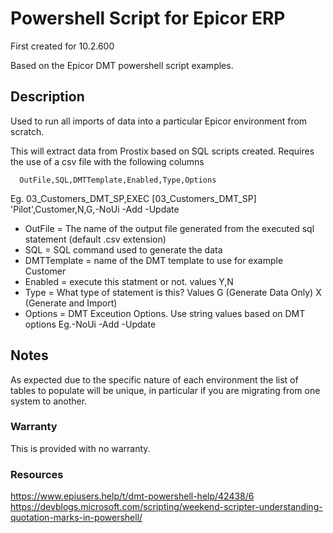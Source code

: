 # Powershell Script for Epicor ERP
First created for 10.2.600

Based on the Epicor DMT powershell script examples.

## Description
Used to run all imports of data into a particular Epicor environment from scratch.  

This will extract data from Prostix based on SQL scripts created.
Requires the use of a csv file with the following columns
      
      OutFile,SQL,DMTTemplate,Enabled,Type,Options
           
Eg. 03_Customers_DMT_SP,EXEC [03_Customers_DMT_SP] 'Pilot',Customer,N,G,-NoUi -Add -Update

 * OutFile = The name of the output file generated from the executed sql statement (default .csv extension)
 * SQL = SQL command used to generate the data
 * DMTTemplate = name of the DMT template to use for example Customer
 * Enabled = execute this statment or not. values Y,N
 * Type = What type of statement is this? Values G (Generate Data Only) X (Generate and Import)
 * Options = DMT Exceution Options. Use string values based on DMT options Eg.-NoUi -Add -Update

## Notes
As expected due to the specific nature of each environment the list of tables to populate will be unique, in particular if you are migrating from one system to another.

### Warranty
This is provided with no warranty.

### Resources
https://www.epiusers.help/t/dmt-powershell-help/42438/6
https://devblogs.microsoft.com/scripting/weekend-scripter-understanding-quotation-marks-in-powershell/
